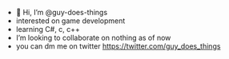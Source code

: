 - 👋 Hi, I’m @guy-does-things
- interested on game development
- learning C#, c, c++
- I’m looking to collaborate on nothing as of now
- you can dm me on twitter https://twitter.com/guy_does_things

<!---
guy-does-things/guy-does-things is a ✨ special ✨ repository because its `README.md` (this file) appears on your GitHub profile.
You can click the Preview link to take a look at your changes.
--->
